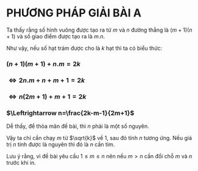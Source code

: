 # PHƯƠNG PHÁP GIẢI BÀI A

Ta thấy rằng số hình vuông được tạo ra từ $m$ và $n$ đường thẳng là $(m+1)(n+1)$ và số giao điểm được tạo ra là $m.n$.

Như vậy, nếu số hạt trám được cho là $k$ hạt thì ta có biểu thức:

### $(n+1)(m+1)+n.m=2k$

### $\Leftrightarrow 2n.m+n+m+1=2k$

### $\Leftrightarrow n(2m+1)+m+1=2k$

### $\Leftrightarrow n=\frac{2k-m-1}{2m+1}$

Dễ thấy, để thỏa mãn đề bài, thì $n$ phải là một số nguyên.

Vậy ta chỉ cần chạy $m$ từ $\sqrt{k}$ về 1, sau đó tính $n$ tương ứng. Nếu giá trị $n$ tính được là nguyên thì đó là $n$ cần tìm.

Lưu ý rằng, vì đề bài yêu cầu $1 \leq m \leq n$ nên nếu $m > n$ cần đổi chỗ $m$ và $n$ trước khi in.
